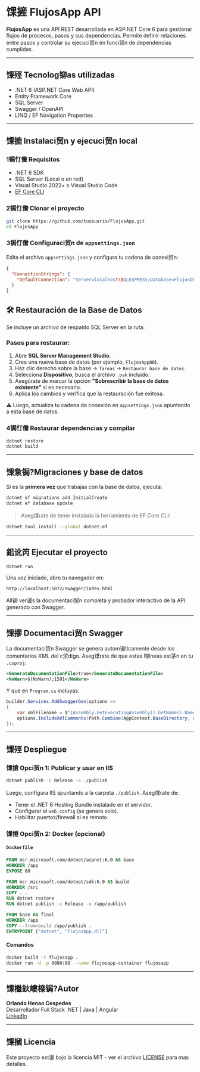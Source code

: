 # 馃摌 FlujosApp API

**FlujosApp** es una API REST desarrollada en ASP.NET Core 6 para gestionar flujos de procesos, pasos y sus dependencias. Permite definir relaciones entre pasos y controlar su ejecuci贸n en funci贸n de dependencias cumplidas.

---

## 馃殌 Tecnolog铆as utilizadas

- .NET 6 (ASP.NET Core Web API)
- Entity Framework Core
- SQL Server
- Swagger / OpenAPI
- LINQ / EF Navigation Properties

---

## 馃摝 Instalaci贸n y ejecuci贸n local

### 1锔忊儯 Requisitos

- .NET 6 SDK
- SQL Server (Local o en red)
- Visual Studio 2022+ o Visual Studio Code
- [EF Core CLI](https://learn.microsoft.com/en-us/ef/core/cli/dotnet)


### 2锔忊儯 Clonar el proyecto

```bash
git clone https://github.com/tuusuario/FlujosApp.git
cd FlujosApp
```

### 3锔忊儯 Configuraci贸n de `appsettings.json`

Edita el archivo `appsettings.json` y configura tu cadena de conexi贸n:

```json
{
  "ConnectionStrings": {
    "DefaultConnection": "Server=localhost\SQLEXPRESS;Database=FlujosDb;Trusted_Connection=True;TrustServerCertificate=True;"
  }
}
```


## 🛠 Restauración de la Base de Datos

Se incluye un archivo de respaldo SQL Server en la ruta:


### Pasos para restaurar:

1. Abre **SQL Server Management Studio**.
2. Crea una nueva base de datos (por ejemplo, `FlujosAppDB`).
3. Haz clic derecho sobre la base → `Tareas` → `Restaurar base de datos`.
4. Selecciona **Dispositivo**, busca el archivo `.bak` incluido.
5. Asegúrate de marcar la opción **"Sobrescribir la base de datos existente"** si es necesario.
6. Aplica los cambios y verifica que la restauración fue exitosa.

⚠ Luego, actualiza tu cadena de conexión en `appsettings.json` apuntando a esta base de datos.


### 4锔忊儯 Restaurar dependencias y compilar

```bash
dotnet restore
dotnet build
```

---

## 馃洜锔?Migraciones y base de datos

Si es la **primera vez** que trabajas con la base de datos, ejecuta:

```bash
dotnet ef migrations add InitialCreate
dotnet ef database update
```

> Aseg煤rate de tener instalada la herramienta de EF Core CLI:
```bash
dotnet tool install --global dotnet-ef
```

---

## 鈻讹笍 Ejecutar el proyecto

```bash
dotnet run
```

Una vez iniciado, abre tu navegador en:

```
http://localhost:5072/swagger/index.html
```

All铆 ver谩s la documentaci贸n completa y probador interactivo de la API generado con Swagger.

---

## 馃摎 Documentaci贸n Swagger

La documentaci贸n Swagger se genera autom谩ticamente desde los comentarios XML del c贸digo. Aseg煤rate de que estas l铆neas est茅n en tu `.csproj`:

```xml
<GenerateDocumentationFile>true</GenerateDocumentationFile>
<NoWarn>$(NoWarn);1591</NoWarn>
```

Y que en `Program.cs` incluyas:

```csharp
builder.Services.AddSwaggerGen(options =>
{
    var xmlFilename = $"{Assembly.GetExecutingAssembly().GetName().Name}.xml";
    options.IncludeXmlComments(Path.Combine(AppContext.BaseDirectory, xmlFilename));
});
```

---

## 馃殌 Despliegue

### 馃搶 Opci贸n 1: Publicar y usar en IIS

```bash
dotnet publish -c Release -o ./publish
```

Luego, configura IIS apuntando a la carpeta `./publish`. Aseg煤rate de:

- Tener el .NET 6 Hosting Bundle instalado en el servidor.
- Configurar el `web.config` (se genera solo).
- Habilitar puertos/firewall si es remoto.

### 馃惓 Opci贸n 2: Docker (opcional)

#### `Dockerfile`

```dockerfile
FROM mcr.microsoft.com/dotnet/aspnet:6.0 AS base
WORKDIR /app
EXPOSE 80

FROM mcr.microsoft.com/dotnet/sdk:6.0 AS build
WORKDIR /src
COPY . .
RUN dotnet restore
RUN dotnet publish -c Release -o /app/publish

FROM base AS final
WORKDIR /app
COPY --from=build /app/publish .
ENTRYPOINT ["dotnet", "FlujosApp.dll"]
```

#### Comandos

```bash
docker build -t flujosapp .
docker run -d -p 8080:80 --name flujosapp-container flujosapp
```

---

## 馃檵鈥嶁檪锔?Autor

**Orlando Henao Cespedes**  
Desarrollador Full Stack .NET | Java | Angular  
[LinkedIn](https://www.linkedin.com/in/orlando-henao-cespedes)

---

## 馃摑 Licencia

Este proyecto est谩 bajo la licencia MIT - ver el archivo [LICENSE](LICENSE) para mas detalles.
